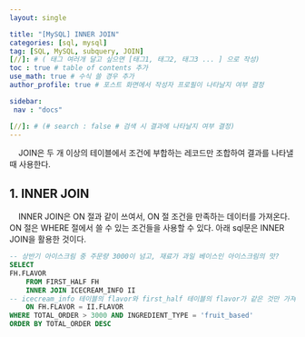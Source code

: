 ```yaml
---
layout: single

title: "[MySQL] INNER JOIN"
categories: [sql, mysql]
tag: [SQL, MySQL, subquery, JOIN]
[//]: # ( 태그 여러개 달고 싶으면 [태그1, 태그2, 태그3 ... ] 으로 작성)
toc : true # table of contents 추가
use_math: true # 수식 쓸 경우 추가
author_profile: true # 포스트 화면에서 작성자 프로필이 나타날지 여부 결정

sidebar:
 nav : "docs"

[//]: # (# search : false # 검색 시 결과에 나타날지 여부 결정)
---
```


&nbsp; &nbsp; JOIN은 두 개 이상의 테이블에서 조건에 부합하는 레코드만 조합하여 결과를 나타낼 때 사용한다.<br/>

## 1. INNER JOIN

&nbsp; &nbsp; INNER JOIN은 ON 절과 같이 쓰여서, ON 절 조건을 만족하는 데이터를 가져온다. ON 절은 WHERE 절에서 쓸 수 있는 조건들을 사용할 수 있다. 아래 sql문은 INNER JOIN을 활용한 것이다.

``` sql
-- 상반기 아이스크림 중 주문량 3000이 넘고, 재료가 과일 베이스인 아이스크림의 맛?
SELECT 
FH.FLAVOR 
    FROM FIRST_HALF FH
    INNER JOIN ICECREAM_INFO II
-- icecream_info 테이블의 flavor와 first_half 테이블의 flavor가 같은 것만 가져옴
    ON FH.FLAVOR = II.FLAVOR    
WHERE TOTAL_ORDER > 3000 AND INGREDIENT_TYPE = 'fruit_based' 
ORDER BY TOTAL_ORDER DESC
```